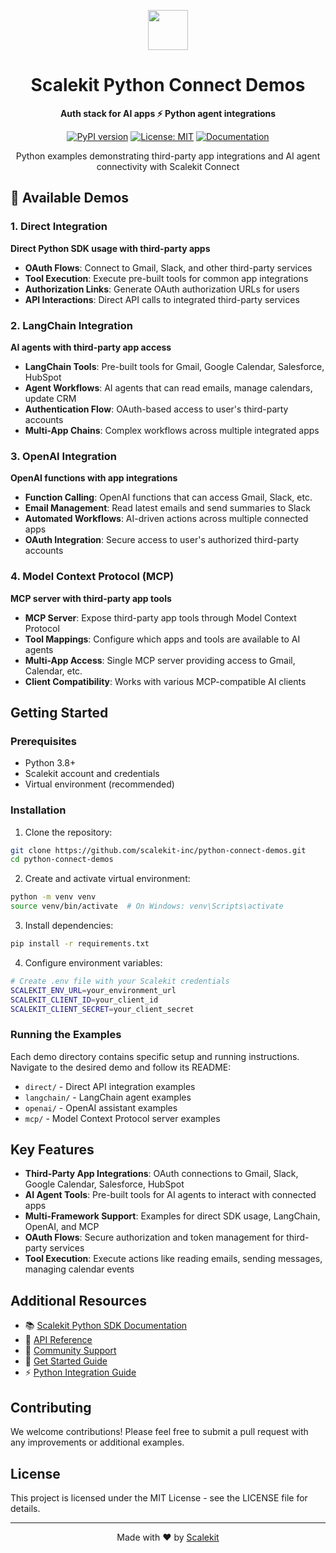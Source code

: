 <p align="center">
  <a href="https://scalekit.com" target="_blank" rel="noopener noreferrer">
    <picture>
      <img src="https://cdn.scalekit.cloud/v1/scalekit-logo-dark.svg" height="64">
    </picture>
  </a>
</p>

<h1 align="center">
  Scalekit Python Connect Demos
</h1>

<p align="center">
  <strong>Auth stack for AI apps ⚡ Python agent integrations</strong>
</p>

<p align="center">
  <a href="https://pypi.org/project/scalekit-sdk/"><img src="https://img.shields.io/pypi/v/scalekit-sdk.svg" alt="PyPI version"></a>
  <a href="https://github.com/scalekit-inc/python-connect-demos/blob/main/LICENSE"><img src="https://img.shields.io/badge/License-MIT-yellow.svg" alt="License: MIT"></a>
  <a href="https://docs.scalekit.com"><img src="https://img.shields.io/badge/docs-scalekit.com-blue" alt="Documentation"></a>
</p>

<p align="center">
  Python examples demonstrating third-party app integrations and AI agent connectivity with Scalekit Connect
</p>

## 🚀 Available Demos

### 1. Direct Integration
**Direct Python SDK usage with third-party apps**

- **OAuth Flows**: Connect to Gmail, Slack, and other third-party services
- **Tool Execution**: Execute pre-built tools for common app integrations  
- **Authorization Links**: Generate OAuth authorization URLs for users
- **API Interactions**: Direct API calls to integrated third-party services

### 2. LangChain Integration
**AI agents with third-party app access**

- **LangChain Tools**: Pre-built tools for Gmail, Google Calendar, Salesforce, HubSpot
- **Agent Workflows**: AI agents that can read emails, manage calendars, update CRM
- **Authentication Flow**: OAuth-based access to user's third-party accounts
- **Multi-App Chains**: Complex workflows across multiple integrated apps

### 3. OpenAI Integration
**OpenAI functions with app integrations**

- **Function Calling**: OpenAI functions that can access Gmail, Slack, etc.
- **Email Management**: Read latest emails and send summaries to Slack
- **Automated Workflows**: AI-driven actions across multiple connected apps
- **OAuth Integration**: Secure access to user's authorized third-party accounts

### 4. Model Context Protocol (MCP)
**MCP server with third-party app tools**

- **MCP Server**: Expose third-party app tools through Model Context Protocol
- **Tool Mappings**: Configure which apps and tools are available to AI agents
- **Multi-App Access**: Single MCP server providing access to Gmail, Calendar, etc.
- **Client Compatibility**: Works with various MCP-compatible AI clients

## Getting Started

### Prerequisites

- Python 3.8+ 
- Scalekit account and credentials
- Virtual environment (recommended)

### Installation

1. Clone the repository:
```bash
git clone https://github.com/scalekit-inc/python-connect-demos.git
cd python-connect-demos
```

2. Create and activate virtual environment:
```bash
python -m venv venv
source venv/bin/activate  # On Windows: venv\Scripts\activate
```

3. Install dependencies:
```bash
pip install -r requirements.txt
```

4. Configure environment variables:
```bash
# Create .env file with your Scalekit credentials
SCALEKIT_ENV_URL=your_environment_url
SCALEKIT_CLIENT_ID=your_client_id
SCALEKIT_CLIENT_SECRET=your_client_secret
```

### Running the Examples

Each demo directory contains specific setup and running instructions. Navigate to the desired demo and follow its README:

- `direct/` - Direct API integration examples
- `langchain/` - LangChain agent examples  
- `openai/` - OpenAI assistant examples
- `mcp/` - Model Context Protocol server examples

## Key Features

- **Third-Party App Integrations**: OAuth connections to Gmail, Slack, Google Calendar, Salesforce, HubSpot
- **AI Agent Tools**: Pre-built tools for AI agents to interact with connected apps
- **Multi-Framework Support**: Examples for direct SDK usage, LangChain, OpenAI, and MCP
- **OAuth Flows**: Secure authorization and token management for third-party services
- **Tool Execution**: Execute actions like reading emails, sending messages, managing calendar events

## Additional Resources

- 📚 [Scalekit Python SDK Documentation](https://docs.scalekit.com/sdk/python)
- 🔧 [API Reference](https://docs.scalekit.com/apis)
- 💬 [Community Support](https://github.com/scalekit-inc/scalekit-sdk-python/discussions)
- 🎯 [Get Started Guide](https://docs.scalekit.com/quick-start-guide)
- ⚡ [Python Integration Guide](https://docs.scalekit.com/integrations/python)

## Contributing

We welcome contributions! Please feel free to submit a pull request with any improvements or additional examples.

## License

This project is licensed under the MIT License - see the LICENSE file for details.

---

<p align="center">
  Made with ❤️ by <a href="https://scalekit.com">Scalekit</a>
</p>